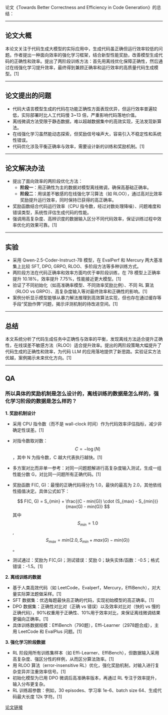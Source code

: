 论文《Towards Better Correctness and Efficiency in Code Generation》的总结：

***

## 论文大概

本论文关注于代码生成大模型的实际应用中，生成代码虽正确但运行效率较低的问题。作者提出一种面向效率的强化学习框架，结合新型性能奖励，改善模型生成代码的正确性和效率。提出了两阶段训练方法：首先用离线优化保障正确性，然后通过在线强化学习提升效率，最终得到兼顾正确率和运行效率的高质量代码生成模型。[1]

***

## 论文提出的问题

- 代码大语言模型生成的代码在功能正确性方面表现优异，但运行效率普遍较低，实际部署时比人工代码慢 3~13 倍，严重影响代码落地价值。
- 离线微调方法受限于静态数据，难以超越数据集中的高效实现，无法发现新算法。
- 在线强化学习虽然能动态探索，但奖励信号噪声大，容易引入不稳定性和系统性错误。
- 代码优化涉及平衡正确率与效率，需要设计新的训练和奖励机制。[1]

***

## 论文解决办法

- 提出了面向效率的两阶段优化方法：
    - **阶段一**：用正确性为主的数据对模型离线微调，确保高基础正确率。
    - **阶段二**：用误差不敏感的在线强化学习算法（如 RLOO），通过高对比效率奖励提升运行效率，同时保持已获得的高正确率。
- 奖励函数结合代码运行效率（CPU 指令数，经过对数处理降噪）、问题难度和错误类型，系统性评估生成代码的性能。
- 强调用高复杂度、高辨识度的数据输入区分不同代码效率，保证训练过程中效率优化的效果可靠。[1]

***

## 实验

- 采用 Qwen-2.5-Coder-Instruct-7B 模型，在 EvalPerf 和 Mercury 两大基准集上比较 SFT, DPO, GRPO, RLOO、多阶段方法等多种训练方式。
- 两阶段方法在代码正确率和效率方面均优于单阶段训练，在 7B 模型上正确率提升 10.18%，效率提升 7.75%，性能接近更大模型。[1]
- 验证了不同初始化（如高准确率模型、不同效率奖励比例）、不同 RL 算法（RLOO vs GRPO）、高复杂度输入等对最终效率和正确性的影响。[1]
- 案例分析显示模型能够从暴力解法推理到高效算法实现，但也存在通过缓存等手段“奖励作弊”问题，揭示评测机制的待改进空间。[1]

***

## 总结

本文系统分析了代码生成任务中正确性与效率的平衡，发现离线方法适合提升正确性，在线误差不敏感方法（RLOO）适合提升效率。提出的两阶段策略大幅提升了代码生成的正确性和效率，为代码 LLM 的应用落地提供了新思路。实验证实方法优越，案例揭示未来优化方向。[1]

***

## QA

### 所以具体的奖励机制是怎么设计的，离线训练的数据是怎么样的，强化学习阶段的数据是怎么样的？


**1. 奖励机制设计**

- 采用 CPU 指令数（而不是 wall-clock 时间）作为代码效率评估指标，减少非确定性误差。[1]
- 对指令数取对数：$$ C = -\log(N) $$，其中 N 为指令数，C 越大代表执行越快。[1]
- 多方案对比而非单一参考：对同一问题题解进行高复杂度输入测试，生成一组性能分数 G，对比同一问题所有正确代码。[1]
- 奖励函数 F(C, G)：最慢的正确代码得分为 1.0，最快的最高为 2.0，其他依线性插值决定。具体公式如下：

  $$
  F(C, G) = S_{min} + \frac{(C - min(G)) \cdot (S_{max} - S_{min})}{max(G) - min(G)}
  $$
  其中 $$S_{min} = 1.0$$, $$S_{max} = min(2.0, S_{min} + max(G) - min(G))$$。

- 测试通过：奖励为 F(C,G)；测试错误：奖励 0；缺失实体/函数：-0.5；格式错误：-1.5。[1]



**2. 离线训练的数据**

- 基于人类高效代码（如 LeetCode，Evalperf，Mercury，EffiBench），对大量实际算法题做采样。[1]
- SFT 数据集：优选每题最快且正确的代码，实现初始模型的高正确率。[1]
- DPO 数据集：正确性对比对（正确 vs 错误）以及效率对比对（快的 vs 慢的正确代码），90%权重用于正确性、10%用于效率对比，来保证离线微调结果更偏向正确率。[1]
- 具体训练数据规模：EffiBench（790题），Effi-Learner（2978题合成），主用 LeetCode 和 EvalPlus 问题。[1]



**3. 强化学习阶段数据**

- RL 阶段用所有训练集样本（如 Effi-Learner、EffiBench），但数据输入采用高复杂度、强区分性的样例，从而区分算法效率。[1]
- 用 RLOO 算法（error-insensitive RL）优化，强化奖励机制，对输入进行复杂变异并注重效率信号。[1]
- 初始化模型为已用 DPO 微调后高准确率版本，再通过 RL 专注于效率提升，输入分布更复杂。
- RL 训练超参数：例如，30 episodes、学习率 1e-6、batch size 64、生成代码最大长度 12k 字符。[1]




[论文链接](https://arxiv.org/pdf/2508.20124.pdf)
